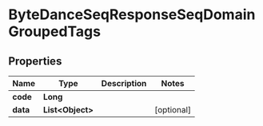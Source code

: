 # ByteDanceSeqResponseSeqDomainGroupedTags

## Properties
Name | Type | Description | Notes
------------ | ------------- | ------------- | -------------
**code** | **Long** |  | 
**data** | **List&lt;Object&gt;** |  |  [optional]
